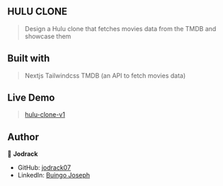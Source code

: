 ## HULU CLONE

> Design a Hulu clone that fetches movies data from the TMDB and showcase them

## Built with
> Nextjs
> Tailwindcss
> TMDB (an API to fetch movies data)

## Live Demo
> [hulu-clone-v1]()

## Author

👤 **Jodrack**

- GitHub: [jodrack07](https://github.com/jodrack07)
- LinkedIn: [Buingo Joseph](https://www.linkedin.com/in/jodrack/)
